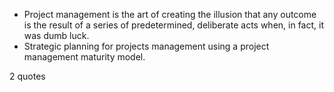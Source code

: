  - Project management is the art of creating the illusion that any outcome is the result of a series of predetermined, deliberate acts when, in fact, it was dumb luck.
 - Strategic planning for projects management using a project management maturity model.

2 quotes